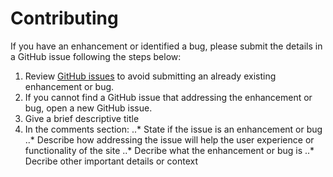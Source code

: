# Contributing

If you have an enhancement or identified a bug, please submit the details in a GitHub issue following the steps below:

1. Review [GitHub issues](https://github.com/mibar00/folio/issues) to avoid submitting an already existing enhancement or bug.
2. If you cannot find a GitHub issue that addressing the enhancement or bug, open a new GitHub issue. 
3. Give a brief descriptive title
4. In the comments section:
..* State if the issue is an enhancement or bug 
..* Describe how addressing the issue will help the user experience or functionality of the site 
..* Decribe what the enhancement or bug is
..* Decribe other important details or context